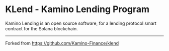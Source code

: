 # KLend - Kamino Lending Program

Kamino Lending is an open source software, for a lending protocol smart contract for the Solana blockchain.

--- 

Forked from https://github.com/Kamino-Finance/klend
